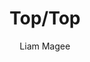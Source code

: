 ---
title: Top/Top
subtitle: Liam Magee
description: "Artist Book\nPublisher: Camberwell Press, 2015\nDesign: Oliver Boulton\nEditors: Duncan Wooldridge, James Edgar, Oliver Boulton, Sigune Hamann\nEdition of 150, softback, 36pp. + Envelope + insert\nOffset, stapled,  215 × 270mm / 270 × 215mm\nISBN: 978-1-908971-41-8"
layout: project
---